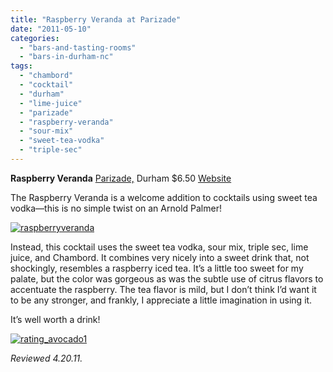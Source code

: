```yaml
---
title: "Raspberry Veranda at Parizade"
date: "2011-05-10"
categories: 
  - "bars-and-tasting-rooms"
  - "bars-in-durham-nc"
tags: 
  - "chambord"
  - "cocktail"
  - "durham"
  - "lime-juice"
  - "parizade"
  - "raspberry-veranda"
  - "sour-mix"
  - "sweet-tea-vodka"
  - "triple-sec"
---
```


**Raspberry Veranda** [Parizade,](http://www.thegourmez.com/?p=1159) Durham $6.50 [Website](http://www.parizadedurham.com/index.html)

The Raspberry Veranda is a welcome addition to cocktails using sweet tea vodka—this is no simple twist on an Arnold Palmer!

[![](http://s3.amazonaws.com/thegourmez-wpmedia/2011/05/raspberryveranda.jpg "raspberryveranda")](http://s3.amazonaws.com/thegourmez-wpmedia/2011/05/raspberryveranda.jpg)

Instead, this cocktail uses the sweet tea vodka, sour mix, triple sec, lime juice, and Chambord. It combines very nicely into a sweet drink that, not shockingly, resembles a raspberry iced tea. It’s a little too sweet for my palate, but the color was gorgeous as was the subtle use of citrus flavors to accentuate the raspberry. The tea flavor is mild, but I don’t think I’d want it to be any stronger, and frankly, I appreciate a little imagination in using it.

It’s well worth a drink!

[![](http://s3.amazonaws.com/thegourmez-wpmedia/2009/02/rating_avocado1.gif "rating_avocado1")](http://s3.amazonaws.com/thegourmez-wpmedia/2009/02/rating_avocado1.gif)

_Reviewed 4.20.11._
